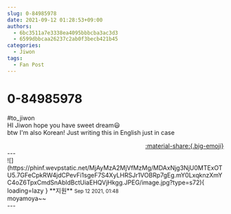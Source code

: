 ```yaml
---
slug: 0-84985978
date: 2021-09-12 01:28:53+09:00
authors:
  - 6bc3511a7e3338ea4095bbbcba3ac3d3
  - 6599dbbcaa26237c2ab0f3becb421b45
categories:
  - Jiwon
tags:
  - Fan Post
---
```


# 0-84985978

<div class="post-container" markdown="1">
<div class="content-container md-sidebar__scrollwrap" markdown="1">

\#to_jiwon <br>HI Jiwon hope you have sweet dream😃<br>btw I'm also Korean! Just writing this in English just in case

</div>
</div>

<div style="text-align: right;" markdown="1">
<a href="https://weverse.io/fromis9/fanpost/0-84985978" style="text-align: right;">:material-share:{.big-emoji}</a>
</div>
---

<div class="comments-container md-sidebar__scrollwrap" markdown="1">
<div class="comment" markdown="1">
<div class='id-container' markdown="1">
![](https://phinf.wevpstatic.net/MjAyMzA2MjVfMzMg/MDAxNjg3NjU0MTExOTU5.7GFeCpkRW4jdCPevFi1sgeF7S4XyLHRSJr1VOBRp7gEg.mY0LxqknzXmYC4oZ6TpxCmdSnAbldBctUiaEHQVjHkgg.JPEG/image.jpg?type=s72){ loading=lazy }
**<span class="artist">지원</span>** <small>Sep 12 2021, 01:48</small><br>
</div>
<div class='comment-body' markdown="1">
moyamoya~~
</div>
</div>
</div>
---
